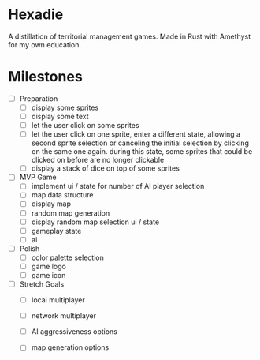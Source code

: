 # Hexadie
A distillation of territorial management games. Made in Rust with Amethyst for my own education.

# Milestones
- [ ] Preparation 
  - [ ] display some sprites
  - [ ] display some text
  - [ ] let the user click on some sprites
  - [ ] let the user click on one sprite, enter a different state, allowing a second sprite selection or canceling the initial selection by clicking on the same one again. during this state, some sprites that could be clicked on before are no longer clickable
  - [ ] display a stack of dice on top of some sprites
- [ ] MVP Game
  - [ ] implement ui / state for number of AI player selection
  - [ ] map data structure
  - [ ] display map
  - [ ] random map generation
  - [ ] display random map selection ui / state
  - [ ] gameplay state
  - [ ] ai
- [ ] Polish
  - [ ] color palette selection
  - [ ] game logo
  - [ ] game icon
- [ ] Stretch Goals
  - [ ] local multiplayer
  - [ ] network multiplayer
  - [ ] AI aggressiveness options
  - [ ] map generation options
  